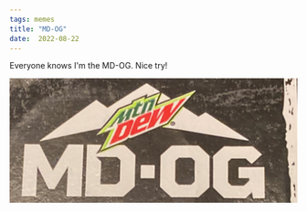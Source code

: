 ```yaml
---
tags: memes
title: "MD-OG"
date:  2022-08-22
---
```


Everyone knows I'm the MD-OG. Nice try!

![mdog.png](https://raw.githubusercontent.com/muneer78/muneer78.github.io/master/images/mdog.png)